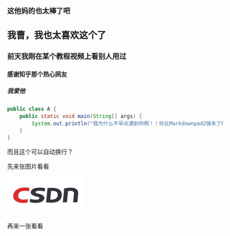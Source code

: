### 这他妈的也太棒了吧

## 我曹，我也太喜欢这个了

### 前天我刚在某个教程视频上看别人用过

#### 感谢知乎那个热心网友

##### 我爱他

```java
public class A {
    public static void main(String[] args) {
        System.out.println("我为什么不早点遇到你啊！！你比Markdownpad2强多了啊！！！")
    }
}
```

而且这个可以自动换行？

先来张图片看看

![csdn-logo_](image/123/csdn-logo_.png)

再来一张看看
